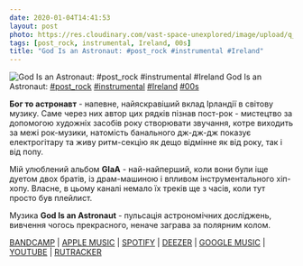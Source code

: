```yaml
---
date: 2020-01-04T14:41:53
layout: post
photo: https://res.cloudinary.com/vast-space-unexplored/image/upload/q_auto,dpr_auto,w_auto/photos/photo_844_04-01-2020_14-41-53.jpg
tags: [post_rock, instrumental, Ireland, 00s]
title: "God Is an Astronaut: #post_rock #instrumental #Ireland"
---
```

![God Is an Astronaut: #post_rock #instrumental #Ireland](https://res.cloudinary.com/vast-space-unexplored/image/upload/q_auto,dpr_auto,w_auto/photos/photo_844_04-01-2020_14-41-53.jpg)
God Is an Astronaut: [#post_rock](/tags/#post_rock) [#instrumental](/tags/#instrumental) [#Ireland](/tags/#Ireland) [#00s](/tags/#00s)

**Бог то астронавт** - напевне, найяскравіший вклад Ірландії в світову музику. Саме через них автор цих рядків пізнав пост-рок - мистецтво за допомогою художніх засобів року створювати звучання, котре виходить за межі рок-музики, натомість банального дж-дж-дж показує електрогітару та живу ритм-секцію як дещо відмінне як від року, так і від попу.

Мій улюблений альбом **GIaA** - най-найперший, коли вони були іще дуетом двох братів, із драм-машиною і впливом інструментального хіп-хопу. Власне, в цьому каналі немало їх треків ще з часів, коли тут просто був плейлист.

Музика **God Is an Astronaut** - пульсація астрономічних досліджень, вивчення чогось прекрасного, неначе заграва за полярним колом.

[BANDCAMP](https://godisanastronaut.com/album/a-moment-of-stillness) \| [APPLE MUSIC](https://music.apple.com/ru/album/a-moment-of-stillness/272904628) \| [SPOTIFY](https://open.spotify.com/album/0W4hHz6FnpsFxydHqxZ6nj) \| [DEEZER](https://www.deezer.com/album/2136051?utm_source=deezer&amp;utm_content=album-2136051&amp;utm_term=1601611822_1578141240&amp;utm_medium=web) \| [GOOGLE MUSIC](https://play.google.com/music/m/Bv65gadlhuy6tylc3sbbu6bselu?t=A_Moment_of_Stillness_-_God_Is_an_Astronaut) \| [YOUTUBE](https://www.youtube.com/playlist?list=PLxPvJLMszI2yBNgzwZ1BR9lhpm4hCeQyJ) \| [RUTRACKER](https://rutracker.org/forum/viewtopic.php?t=4336799)